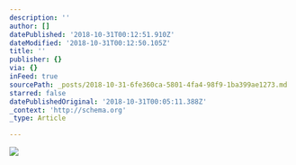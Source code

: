 ```yaml
---
description: ''
author: []
datePublished: '2018-10-31T00:12:51.910Z'
dateModified: '2018-10-31T00:12:50.105Z'
title: ''
publisher: {}
via: {}
inFeed: true
sourcePath: _posts/2018-10-31-6fe360ca-5801-4fa4-98f9-1ba399ae1273.md
starred: false
datePublishedOriginal: '2018-10-31T00:05:11.388Z'
_context: 'http://schema.org'
_type: Article

---
```

![](https://the-grid-user-content.s3-us-west-2.amazonaws.com/c848d474-801e-49d6-b023-a8a1b8ce94e2.jpg)